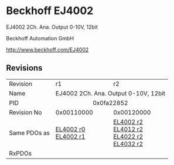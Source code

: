 # Beckhoff EJ4002

EJ4002 2Ch. Ana. Output 0-10V, 12bit

Beckhoff Automation GmbH

http://www.beckhoff.com/EJ4002

## Revisions
<table>
<tr >
<td>Revision</td>
<td>r1</td>
<td>r2</td>
</tr>
<tr >
<td>Name</td>
<td colspan=2 align="center">EJ4002 2Ch. Ana. Output 0-10V, 12bit</td>
</tr>
<tr >
<td>PID</td>
<td colspan=2 align="center">0x0fa22852</td>
</tr>
<tr >
<td>Revision No</td>
<td>0x00110000</td>
<td>0x00120000</td>
</tr>
<tr >
<td>Same PDOs as</td>
<td><a href="EL4002">EL4002 r0</a><br/><a href="EL4002">EL4002 r1</a></td>
<td><a href="EL4002">EL4002 r2</a><br/><a href="EL4012">EL4012 r2</a><br/><a href="EL4022">EL4022 r2</a><br/><a href="EL4032">EL4032 r2</a></td>
</tr>
<tr >
<td>RxPDOs</td>
<td colspan=2 align="left"></td>
</tr>
</table>
